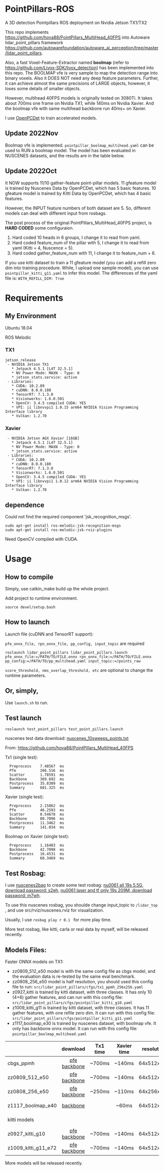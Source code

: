 # PointPillars-ROS
A 3D detection Pointpillars ROS deployment on Nvidia Jetson TX1/TX2

This repo implements https://github.com/hova88/PointPillars_MultiHead_40FPS into Autoware lidar_point_pillars framework https://github.com/autowarefoundation/autoware_ai_perception/tree/master/lidar_point_pillars.

Also, a fast Voxel-Feature-Extractor named **boolmap** (refer to https://github.com/Livox-SDK/livox_detection) has been implemented into this repo.
The BOOLMAP vfe is very sample to map the detection range into binary voxels.
Also it DOES NOT need any deep feature parameters.
Further, it can achieve almost the same precisions of LARGE objects, however, it loses some details of smaller objects.

However, multihead 40FPS models is originally tested on 3080Ti. It takes about 700ms one frame on Nvidia TX1, while 140ms on Nvidia Xavier.
And the boolmap vfe with same multihead backbone run 40ms+ on Xavier.

I use [OpenPCDet](https://github.com/hova88/OpenPCDet) to train accelerated models.

## Update 2022Nov

Boolmap vfe is implemented.
`pointpillar_boolmap_multihead.yaml` can be used to RUN a boolmap model.
The model has been evaluated in NUSCENES datasets, and the results are in the table below.

## Update 2022Oct

It NOW supports 11/10 gather-feature point-pillar models.
11 gfeature model is trained by Nuscenes Data by OpenPCDet, which has 5 basic features. 
10 gfeature model is trained by Kitti Data by OpenPCDet, which has 4 basic features.

However, the INPUT feature numbers of both dataset are 5. 
So, different models can deal with different input from rosbags.

The post process of the original PointPillars_MultiHead_40FPS project, is **HARD CODED** some configuraion.

1) Hard coded 10 heads in 6 groups, I change it to read from yaml.
2) Hard coded feature_num of the pillar with 5, I change it to read from yaml (Kitti = 4, Nuscence = 5). 
3) Hard coded gather_feature_num with 11, I change it to feature_num + 6.

If you use kitti dataset to train a 11 gfeature model (you can add a refill zero dim into training procedure. While, I upload one sample model), you can use `pointpillar_kitti_g11.yaml` to infer this model.
The differences of the yaml file is: `WITH_REFILL_DIM: True`

# Requirements 
## My Environment 

Ubuntu 18.04

ROS Melodic

### TX1
```
jetson_release
 - NVIDIA Jetson TX1
   * Jetpack 4.5.1 [L4T 32.5.1]
   * NV Power Mode: MAXN - Type: 0
   * jetson_stats.service: active
 - Libraries:
   * CUDA: 10.2.89
   * cuDNN: 8.0.0.180
   * TensorRT: 7.1.3.0
   * Visionworks: 1.6.0.501
   * OpenCV: 3.4.5 compiled CUDA: YES
   * VPI: ii libnvvpi1 1.0.15 arm64 NVIDIA Vision Programming Interface library
   * Vulkan: 1.2.70
```
### Xavier
```
 - NVIDIA Jetson AGX Xavier [16GB]
   * Jetpack 4.5.1 [L4T 32.5.1]
   * NV Power Mode: MAXN - Type: 0
   * jetson_stats.service: active
 - Libraries:
   * CUDA: 10.2.89
   * cuDNN: 8.0.0.180
   * TensorRT: 7.1.3.0
   * Visionworks: 1.6.0.501
   * OpenCV: 3.4.5 compiled CUDA: YES
   * VPI: ii libnvvpi1 1.0.12 arm64 NVIDIA Vision Programming Interface library
   * Vulkan: 1.2.70
```

## dependence
Could not find the required component 'jsk_recognition_msgs'.
```
sudo apt-get install ros-melodic-jsk-recognition-msgs 
sudo apt-get install ros-melodic-jsk-rviz-plugins
```

Need OpenCV compiled with CUDA.

# Usage
## How to compile

Simply, use catkin_make build up the whole project.

Add project to runtime environment.
```
source devel/setup.bash
```

## How to launch
Launch file (cuDNN and TensorRT support): 

`pfe_onnx_file, rpn_onnx_file, pp_config, input_topic` are required

```
roslaunch lidar_point_pillars lidar_point_pillars.launch pfe_onnx_file:=/PATH/TO/FILE.onnx rpn_onnx_file:=/PATH/TO/FILE.onnx pp_config:=/PATH/TO/pp_multihead.yaml input_topic:=/points_raw 
```

`score_threshold, nms_overlap_threshold, etc` are optional to change the runtime parameters.

## Or, simply, 

Use `launch.sh` to run.

## Test launch

```
roslaunch test_point_pillars test_point_pillars.launch
```
nuscenes test data download: [nuscenes_10sweeps_points.txt](https://drive.google.com/file/d/1KD0LT0kzcpGUysUu__dfnfYnHUW62iwN/view?usp=sharing)

From: https://github.com/hova88/PointPillars_MultiHead_40FPS

Tx1 (single test):
```
  Preprocess    7.48567  ms
  Pfe           266.516  ms
  Scatter       1.78591  ms
  Backbone      369.692  ms
  Postprocess   35.8309  ms
  Summary       681.325  ms
```

Xavier (single test):
```
  Preprocess    2.15862  ms
  Pfe           46.2593  ms
  Scatter       0.54678  ms
  Backbone      80.7096  ms
  Postprocess   11.3462  ms
  Summary       141.034  ms
```

Boolmap on Xavier (single test):
```
  Preprocess    1.16403  ms
  Backbone      42.7098  ms
  Postprocess   16.4531  ms
  Summary       60.3469  ms
```

## Test Rosbag:

I use [nuscenes2bag](https://github.com/clynamen/nuscenes2bag) to create some test rosbag: [nu0061 all 19s 5.5G, download password: s2eh](https://pan.baidu.com/s/1vqKvJ8jRwxEZKuuFBCig2w), [nu0061 laser and tf only 19s 209M, download password: m7wh](https://pan.baidu.com/s/11geDn_kD2LuWf2R4VqdbEg).

To use this nuscenes rosbag, you shoulde change input_topic to `/lidar_top` , and use src/rviz/nuscenes.rviz for visualization.

Usually, I use `rosbag play r 0.1 ` for more play time.

More test rosbag, like kitti, carla or real data by myself, will be released recently.

## Models Files:
Faster ONNX models on TX1:
* zz0809_512_e50 model is with the same config file as cbgs model, and the evaluation data is re-tested by the same eval benchmark.
* zz0808_256_e50 model is half resolution, you should used this config file to run: `src/lidar_point_pillars/cfgs/tx1_ppmh_256x256.yaml`
* z0927_kitti is trained by kitti dataset, with three classes. It has only 10 (4+6) gather features, and can run with this config file: `src/lidar_point_pillars/cfgs/pointpillar_kitti_g10.yaml`
* z1009_kitti_g11 is trained by kitti dataset, with three classes. It has 11 gather features, with one refile zero dim. It can run with this config file: `src/lidar_point_pillars/cfgs/pointpillar_kitti_g11.yaml`
* z1117_boolmap_e30 is trained by nuscenes dataset, with boolmap vfe. It only has backbone onnx model. It can run with this config file: `pointpillar_boolmap_multihead.yaml`

|                                             | download | Tx1 time | Xavier time |resolution| training data | mean ap | nd score  | car ap | ped ap | truck ap|
|-----------|:--------:|:-----------:|:--------:|:-------------:|:-------:|:---------:|:------:|:------:|:-------:|:--------:| 
| cbgs_ppmh | [pfe](https://drive.google.com/file/d/1gQWtBZ4vfrSmv2nToSIarr-d7KkEWqxw/view?usp=sharing) [backbone](https://drive.google.com/file/d/1dvUkjvhE0GEWvf6GchSGg8-lwukk7bTw/view?usp=sharing) | ~700ms   | ~140ms |64x512x512| unknown       |0.447    | 0.515     | 0.813  | 0.724  | 0.500   |
| zz0809_512_e50 |[pfe](https://drive.google.com/file/d/1mLP3v0iXUG5CrT_KLi9VBbsBbByl-WeQ/view?usp=sharing) [backbone](https://drive.google.com/file/d/1bkQfxgyxYNyBbsnwgX_JWe8YgByBTSX7/view?usp=sharing)|~700ms| ~140ms |64x512x512|nusc tr-v|0.460|0.524|0.818|0.733|0.507|
| zz0808_256_e50 |[pfe](https://drive.google.com/file/d/1pxsP5fhQG0XzpU0yzJOjRcO3ru_JM5Vn/view?usp=sharing) [backbone](https://drive.google.com/file/d/1Pb8xZ_55oo95SDSzS1KHvQ_MvnS-X1Iv/view?usp=sharing)|~250ms| ~110ms |64x256x256|nusc tr-v|0.351|0.454|0.781|0.571|0.427|
| z1117_boolmap_e40 |[backbone](https://drive.google.com/file/d/12zucbZf4gK4tM5ytQy0W5nqzIPl9QLD6/view?usp=sharing)||~60ms|64x512x512|nusc tr-v|0.353|0.449|0.744|0.525|0.291|
|             kitti models                       | | | | | | | | car ap@0.7 | ped ap@0.5 | truck ap@0.7|
| z0927_kitti_g10 |[pfe](https://drive.google.com/file/d/1mLP3v0iXUG5CrT_KLi9VBbsBbByl-WeQ/view?usp=sharing) [backbone](https://drive.google.com/file/d/1bkQfxgyxYNyBbsnwgX_JWe8YgByBTSX7/view?usp=sharing)|~700ms| ~140ms |64x512x512|kitti|||90.149|44.893|34.977|
| z1009_kitti_g11_e72 |[pfe](https://drive.google.com/file/d/1zlxStcAAqsoUsxe09zFsvenwj9QyQYJA/view?usp=sharing) [backbone](https://drive.google.com/file/d/1-mM4jy01vpl_5AEMcSgBLH5tcU-TcSHn/view?usp=sharing)|~700ms| ~140ms |64x512x512|kitti|||90.191|46.915|40.944|

More models will be released recently.
